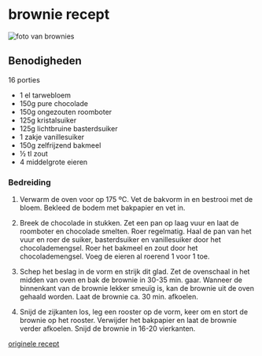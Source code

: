 # brownie recept
![foto van brownies](https://img.taste.com.au/gOpVgvz8/taste/2016/11/classic-chewy-brownie-102727-1.jpeg)

## Benodigheden
16 porties
* 1 el tarwebloem
* 150g pure chocolade
* 150g ongezouten roomboter
* 125g kristalsuiker
* 125g lichtbruine basterdsuiker
* 1 zakje vanillesuiker
* 150g zelfrijzend bakmeel
* ½ tl zout
* 4 middelgrote eieren

### Bedreiding
1. Verwarm de oven voor op 175 ºC. Vet de bakvorm in en bestrooi met de bloem. Bekleed de bodem met bakpapier en vet in.
   
2. Breek de chocolade in stukken. Zet een pan op laag vuur en laat de roomboter en chocolade smelten. Roer regelmatig. Haal de pan van het vuur en roer de suiker, basterdsuiker en vanillesuiker door het chocolademengsel. Roer het bakmeel en zout door het chocolademengsel. Voeg de eieren al roerend 1 voor 1 toe.
   
3. Schep het beslag in de vorm en strijk dit glad. Zet de ovenschaal in het midden van oven en bak de brownie in 30-35 min. gaar. Wanneer de binnenkant van de brownie lekker smeuïg is, kan de brownie uit de oven gehaald worden. Laat de brownie ca. 30 min. afkoelen.
   
4. Snijd de zijkanten los, leg een rooster op de vorm, keer om en stort de brownie op het rooster. Verwijder het bakpapier en laat de brownie verder afkoelen. Snijd de brownie in 16-20 vierkanten.

[originele recept](https://www.ah.nl/allerhande/recept/R-R58312/brownies)